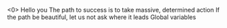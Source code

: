 <0>
Hello you
The path to success is to take massive, determined action
If the path be beautiful, let us not ask where it leads
Global variables
